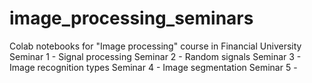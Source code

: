 # image_processing_seminars
Colab notebooks for "Image processing" course in Financial University
Seminar 1 - Signal processing
Seminar 2 - Random signals
Seminar 3 - Image recognition types
Seminar 4 - Image segmentation
Seminar 5 - 
